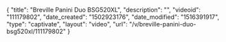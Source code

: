 {
    "title": "Breville Panini Duo BSG520XL",
    "description": "",
    "videoid": "111179802",
    "date_created": "1502923176",
    "date_modified": "1516391917",
    "type": "captivate",
    "layout": "video",
    "url": "\/v\/breville-panini-duo-bsg520xl\/111179802"
}